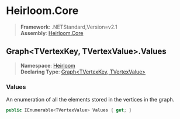 # Heirloom.Core

> **Framework**: .NETStandard,Version=v2.1  
> **Assembly**: [Heirloom.Core][0]  

## Graph\<TVertexKey, TVertexValue>.Values

> **Namespace**: [Heirloom][0]  
> **Declaring Type**: [Graph\<TVertexKey, TVertexValue>][1]  

### Values

An enumeration of all the elements stored in the vertices in the graph.

```cs
public IEnumerable<TVertexValue> Values { get; }
```

[0]: ../../../Heirloom.Core.md
[1]: ../Graph[TVertexKey,TVertexValue].md
